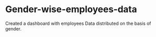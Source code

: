 # Gender-wise-employees-data
Created a dashboard with employees Data distributed on the basis of gender.
